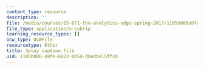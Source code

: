 ```yaml
---
content_type: resource
description: ''
file: /media/courses/15-071-the-analytics-edge-spring-2017/1105b086a9fe60228b54d8edbe15ffc8_5CExAUWzHEQ.srt
file_type: application/x-subrip
learning_resource_types: []
ocw_type: OCWFile
resourcetype: Other
title: 3play caption file
uid: 1105b086-a9fe-6022-8b54-d8edbe15ffc8
---
```

